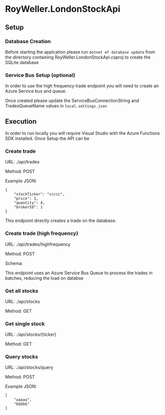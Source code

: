 # RoyWeller.LondonStockApi

## Setup

### Database Creation
Before starting the applcation please run  `dotnet ef database update` from the directory containing RoyWeller.LondonStockApi.csproj to create the SQLite database

### Service Bus Setup (optional)
In order to use the high frequency trade endpoint you will need to create an Azure Service bus and queue. 

Once created please update the ServiceBusConnectionString and TradesQueueName values in `local.settings.json`


## Execution
In order to run locally you will require Visual Studio with the Azure Functions SDK installed. Once Setup the API can be 

### Create trade
URL: ./api/trades

Method: POST

Example JSON:
```
{
    "stockTicker": "ccccc",
    "price": 1,
    "quantity": 4,
    "brokerId": 1
}
```

This endpoint directly creates a trade on the database.

### Create trade (high frequency)
URL: ./api/trades/highfrequency

Method: POST

Schema:

This endpoint uses an Azure Service Bus Queue to process the trades in batches, reducing the load on databse

### Get all stocks
URL: ./api/stocks

Method: GET

### Get single stock
URL: ./api/stocks/{ticker}

Method: GET

### Query stocks
URL: ./api/stocks/query

Method: POST

Example JSON:
```
[
    "aaaaa",
    "bbbbb"
]
```

